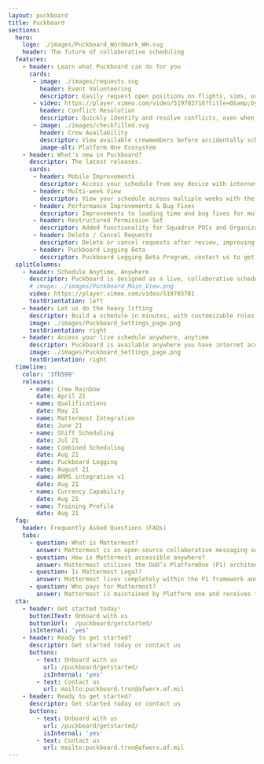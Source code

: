 ```yaml
---
layout: puckboard
title: Puckboard
sections:
  hero:
    logo: ./images/Puckboard_Wordmark_WH.svg
    header: The future of collaborative scheduling
  features:
    - header: Learn what Puckboard can do for you
      cards:
       - image: ./images/requests.svg
         header: Event Volunteering
         descriptor: Easily request open positions on flights, sims, or ground events from your personal device, anywhere in the world...without needing a lengthy text chain to your schedulers.
       - video: https://player.vimeo.com/video/519703716?title=0&amp;byline=0&amp;portrait=0&amp;badge=0&amp;autopause=0&amp;player_id=0&amp;app_id=58479
         header: Conflict Resolution
         descriptor: Quickly identify and resolve conflicts, even when crewmembers are scheduled separately by two different organizations.
       - image: ./images/checkfilled.svg
         header: Crew Availability
         descriptor: View available crewmembers before accidentally scheduling someone for two flights at the same time.
         image-alt: Platform One Ecosystem
    - header: What's new in Puckboard?
      descriptor: The latest releases.
      cards:
       - header: Mobile Improvements
         descriptor: Access your schedule from any device with internet connection, make requests, and approve them all on your phone. 
       - header: Multi-week View
         descriptor: View your schedule across multiple weeks with the click of a button, with easy filters available to view by personnel or event type.
       - header: Performance Improvements & Bug Fixes
         descriptor: Improvements to loading time and bug fixes for multiple features. 
       - header: Restructured Permission Set
         descriptor: Added functionality for Squadron POCs and Organizational Admins, with greater flexibility to scale fast and securely.
       - header: Delete / Cancel Requests
         descriptor: Delete or cancel requests after review, improving communications within your squadron. 
       - header: Puckboard Logging Beta
         descriptor: Puckboard Logging Beta Program, contact us to get involved!
  splitColumns:
    - header: Schedule Anytime, Anywhere
      descriptor: Puckboard is designed as a live, collaborative scheduling platform available to servicemembers around the globe on your desktop, phone, or tablet. Anywhere you have the internet! <b>This software is fully accredited on the military network for your mission data, uses the same account login as other Platform One apps such as Mattermost, and best of all - completely free!</b>
      # image: ./images/Puckboard_Main_View.png
      video: https://player.vimeo.com/video/519703781
      textOrientation: left
    - header: Let us do the heavy lifting
      descriptor: Build a schedule in minutes, with customizable roles, event types, and conflict settings. View your squadron or unit roster while you’re building the schedule, and see in real time who is available for missions.
      image: ./images/Puckboard_Settings_page.png
      textOrientation: right
    - header: Access your live schedule anywhere, anytime
      descriptor: Puckboard is available anywhere you have internet access and a browser, and updates are shown in real time. The mobile view is optimized for all devices, adding needed flexibility to your operations.
      image: ./images/Puckboard_Settings_page.png
      textOrientation: right
  timeline:
    color: '3fb599'
    releases:
      - name: Crew Rainbow
        date: April 21
      - name: Qualifications
        date: May 21
      - name: Mattermost Integration
        date: June 21
      - name: Shift Scheduling
        date: Jul 21
      - name: Combined Scheduling
        date: Aug 21
      - name: Puckboard Logging
        date: August 21
      - name: ARMS integration v1 
        date: Aug 21   
      - name: Currency Capability
        date: Aug 21  
      - name: Training Profile
        date: Aug 21  
  faq:
    header: Frequently Asked Questions (FAQs)
    tabs:
      - question: What is Mattermost?
        answer: Mattermost is an open-source collaborative messaging software that is hosted within the DoD’s own cyber infrastructure.<br><br>Mattermost is accessible on any device connected to the internet, both government devices on the military network as well as personal devices with any kind of civilian internet access around the globe. Mattermost is an IL-4 approved software that allows FOUO, PII, and mission information with the capability of 2-way file transfer. 
      - question: How is Mattermost accessible anywhere?
        answer: Mattermost utilizes the DoD’s PlatformOne (P1) architecture to provide secure, approved delivery of IL-4 data to any device.The P1 structure allows a user to login to hosted web apps using Single Sign On (SSO) and Multi-Factor Authentication (MFA) such as Google Authenticator. Each user is capable of using either 1) a username + password + MFA or 2) CAC card + pin to log into any P1 hosted software from any web browser and URL. Some applications like Mattermost (MM) even have approved iOS and Android native apps.
      - question: Is Mattermost Legal?
        answer: Mattermost lives completely within the P1 framework and complies with all federal and DoD security requirements. They operate under the PartyBus continuous ATO, and employ a cybersecurity method known as DevSecOps which bakes in security requirements at every step of the coding, testing, evaluation, and launch process. Mattermost currently operates at Impact Level 4 (IL-4) and each unit is responsible for ensuring their use case is capable of IL-4 dissemination.<br><br>Our team can help answer any security questions and provide expanded security & ATO paperwork if requested. 
      - question: Who pays for Mattermost?
        answer: Mattermost is maintained by Platform one and receives funding from multiple large programs of record. There is no cost to individual units or wings to use Mattermost. 
  cta:
    - header: Get started today!
      button1Text: Onboard with us
      button1Url:  /puckboard/getstarted/
      isInternal: 'yes'
    - header: Ready to get started?
      descriptor: Get started today or contact us
      buttons:
        - text: Onboard with us
          url: /puckboard/getstarted/
          isInternal: 'yes'
        - text: Contact us
          url: mailto:puckboard.tron@afwerx.af.mil
    - header: Ready to get started?
      descriptor: Get started today or contact us
      buttons:
        - text: Onboard with us
          url: /puckboard/getstarted/
          isInternal: 'yes'
        - text: Contact us
          url: mailto:puckboard.tron@afwerx.af.mil
---
```

